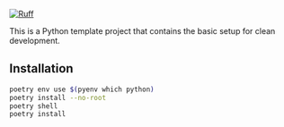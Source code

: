 [![Ruff](https://img.shields.io/endpoint?url=https://raw.githubusercontent.com/astral-sh/ruff/main/assets/badge/v2.json)](https://github.com/astral-sh/ruff)

This is a Python template project that contains the basic setup for clean development.

## Installation

```sh
poetry env use $(pyenv which python)
poetry install --no-root
poetry shell
poetry install
```
